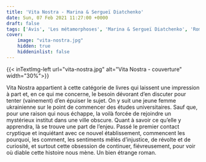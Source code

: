 ```yaml
---
title: 'Vita Nostra - Marina & Sergueï Diatchenko'
date: Sun, 07 Feb 2021 11:27:00 +0000
draft: false
tags: ['Avis', 'Les métamorphoses', 'Marina & Sergueï Diatchenko', 'Roman', 'SFFF']
cover: 
    image: "vita-nostra.jpg"
    hidden: true
    hiddeninlist: false
---
```


{{< inTextImg-left url="vita-nostra.jpg" alt="Vita Nostra - couverture" width="30%">}} 

Vita Nostra appartient à cette catégorie de livres qui laissent une impression à part et, en ce qui me concerne, le besoin dévorant d’en discuter pour tenter (vainement) d’en épuiser le sujet. On y suit une jeune femme ukrainienne sur le point de commencer des études universitaires. Sauf que, pour une raison qui nous échappe, la voilà forcée de rejoindre un mystérieux institut dans une ville obscure. Quant à savoir ce qu’elle y apprendra, là se trouve une part de l’enjeu. Passé le premier contact cryptique et inquiétant avec ce nouvel établissement, commencent les pourquoi, les comment, les sentiments mêlés d’injustice, de révolte et de curiosité, et surtout cette obsession de continuer, fiévreusement, pour voir où diable cette histoire nous mène. Un bien étrange roman.
